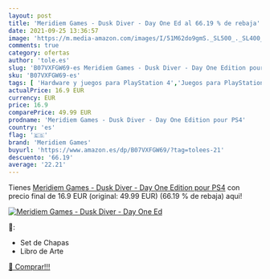 ```yaml
---
layout: post
title: 'Meridiem Games - Dusk Diver - Day One Ed al 66.19 % de rebaja'
date: 2021-09-25 13:36:57
image: 'https://m.media-amazon.com/images/I/51M62do9gmS._SL500_._SL400_.jpg'
comments: true
category: ofertas
author: 'tole.es'
slug: 'B07VXFGW69-es Meridiem Games - Dusk Diver - Day One Edition pour PS4'
sku: 'B07VXFGW69-es'
tags: [ 'Hardware y juegos para PlayStation 4','Juegos para PlayStation 4','Videojuegos','meridiem games','ps4', ]
actualPrice: 16.9 EUR
currency: EUR
price: 16.9
comparePrice: 49.99 EUR
prodname: 'Meridiem Games - Dusk Diver - Day One Edition pour PS4'
country: 'es'
flag: '🇪🇸'
brand: 'Meridiem Games'
buyurl: 'https://www.amazon.es/dp/B07VXFGW69/?tag=tolees-21'
descuento: '66.19'
average: '22.21'
---
```


Tienes [Meridiem Games - Dusk Diver - Day One Edition pour PS4](https://www.amazon.es/dp/B07VXFGW69/?tag=tolees-21) con precio final de  16.9 EUR (original: 49.99 EUR) (66.19 %  de rebaja) aqui!

[![Meridiem Games - Dusk Diver - Day One Ed](https://m.media-amazon.com/images/I/51M62do9gmS._SL500_._SL400_.jpg)](https://www.amazon.es/dp/B07VXFGW69/?tag=tolees-21)

🔎:

- Set de Chapas
- Libro de Arte

[🛒 Comprar!!!](https://www.amazon.es/dp/B07VXFGW69/?tag=tolees-21)
